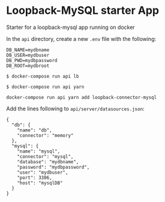 # Loopback-MySQL starter App
Starter for a loopback-mysql app running on docker

In the ```api``` directory, create a new ```.env``` file with the following:

```
DB_NAME=mydbname  
DB_USER=mydbuser  
DB_PWD=mydbpassword
DB_ROOT=mydbroot
```

```
$ docker-compose run api lb
```

```
$ docker-compose run api yarn
```

```
docker-compose run api yarn add loopback-connector-mysql
```

Add the lines following to ```api/server/datasources.json```:
```
{
  "db": {
    "name": "db",
    "connector": "memory"
  },
  "mysql": {
    "name": "mysql",
    "connector": "mysql",
    "database": "mydbname",
    "password": "mydbpassword",
    "user": "mydbuser",
    "port": 3306,
    "host": "mysqlDB"
  }
}
```
